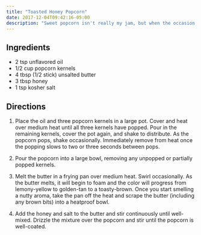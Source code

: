 ```yaml
---
title: "Toasted Honey Popcorn"
date: 2017-12-04T09:42:16-05:00
description: "Sweet popcorn isn't really my jam, but when the occasion calls I reach for this recipe. Toasted butter, honey, and salt combine to form a sweet and salty popcorn coating."
---
```


## Ingredients

- 2 tsp unflavored oil
- 1/2 cup popcorn kernels
- 4 tbsp (1/2 stick) unsalted butter
- 3 tbsp honey
- 1 tsp kosher salt

## Directions

1. Place the oil and three popcorn kernels in a large pot.
   Cover and heat over medium heat until all three kernels have popped.
   Pour in the remaining kernels, cover the pot again, and shake to distribute.
   As the popcorn pops, shake occasionally.
   Immediately remove from heat once the popping slows to two or three seconds between pops.

2. Pour the popcorn into a large bowl, removing any unpopped or partially popped kernels.

3. Melt the butter in a frying pan over medium heat.
   Swirl occasionally.
   As the butter melts, it will begin to foam and the color will progress from lemony-yellow to golden-tan to a toasty-brown.
   Once you start smelling a nutty aroma, take the pan off the heat and scrape the butter (including any brown bits) into a heatproof bowl.

4. Add the honey and salt to the butter and stir continuously until well-mixed.
   Drizzle the mixture over the popcorn and stir until the popcorn is well-coated.
